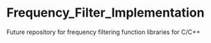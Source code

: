 Frequency_Filter_Implementation
===============================

Future repository for frequency filtering function libraries for C/C++
